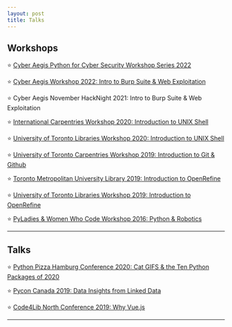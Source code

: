 ```yaml
---
layout: post
title: Talks
---
```


## Workshops

⭐ [Cyber Aegis Python for Cyber Security Workshop Series 2022](https://docs.google.com/presentation/d/1j6Q088dfEGe_TAAWxXOZOV22O1fjRAbZY1gd3ncL-1s/edit?usp=sharing)

⭐  [Cyber Aegis Workshop 2022: Intro to Burp Suite & Web Exploitation](https://docs.google.com/presentation/d/1SBCKRcQGZVdjvF8puu5WnH3cAULQwXIaBr0HiW_qaXI/edit?usp=sharing)

⭐  Cyber Aegis November HackNight 2021: Intro to Burp Suite & Web Exploitation

⭐  [International Carpentries Workshop 2020: Introduction to UNIX Shell](https://jordanpedersen.github.io/2020-08-14-international/)

⭐  [University of Toronto Libraries Workshop 2020: Introduction to UNIX Shell](https://brockdsl.github.io/2020-08-19-Carpentry-Online/)

⭐  [University of Toronto Carpentries Workshop 2019: Introduction to Git & Github](https://docs.google.com/presentation/d/12bTlX9TLeKlBgRKVjLKifcON3wQde0GvZbGAUD3DaZI/edit?usp=sharing)

⭐ [Toronto Metropolitan University Library 2019: Introduction to OpenRefine](https://rachelwritingcode.github.io/2019-04-18-Ryerson/)

⭐  [University of Toronto Libraries Workshop 2019: Introduction to OpenRefine](https://jordanpedersen.github.io/2019-03-11-UniversityofToronto/)

⭐ [ PyLadies & Women Who Code Workshop 2016: Python & Robotics ](https://docs.google.com/presentation/d/1bPcJztavFp446BhchM5uzrk3uMNsvPxYTS8gB9Ejzbs/edit?usp=sharing")

---
## Talks 

⭐ [Python Pizza Hamburg Conference 2020: Cat GIFS & the Ten Python Packages of 2020](https://docs.google.com/presentation/d/1m4HYGgQy2E6EJhx0Bley5M0kuDNYkfApxSodqENU1OQ/edit?usp=sharing)

⭐  [Pycon Canada 2019: Data Insights from Linked Data](https://2019.pycon.ca/talks/talk-147/)

⭐ [Code4Lib North Conference 2019: Why Vue.js](https://docs.google.com/presentation/d/14xDy2ylz0JoNm4n8hV2ApfH-dtEUwy7Wq96OnRJpTkI/edit?usp=sharing)

---
